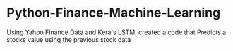 # Python-Finance-Machine-Learning
Using Yahoo Finance Data and Kera's LSTM, created a code that Predicts a stocks value using the previous stock data
